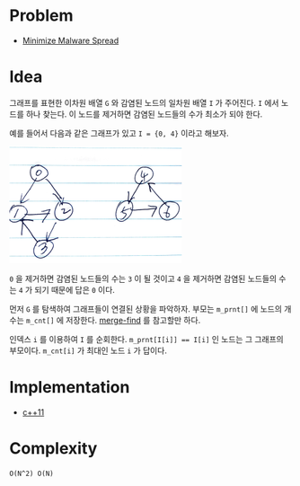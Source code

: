 # Problem

* [Minimize Malware Spread](https://leetcode.com/problems/minimize-malware-spread/)

# Idea

그래프를 표현한 이차원 배열 `G` 와 감염된 노드의 일차원 배열 `I` 가 주어진다.
`I` 에서 노드를 하나 찾는다. 이 노드를 제거하면 감염된 노드들의 수가 최소가 되야 한다.

예를 들어서 다음과 같은 그래프가 있고 `I = {0, 4}` 이라고 해보자.

![](g.png)

`0` 을 제거하면 감염된 노드들의 수는 `3` 이 될 것이고
`4` 을 제거하면 감염된 노드들의 수는 `4` 가 되기 때문에
답은 `0` 이다.

먼저 `G` 를 탐색하여 그래프들이 연결된 상황을 파악하자.
부모는 `m_prnt[]` 에 노드의 개수는 `m_cnt[]` 에 저장한다.
[merge-find](/fundamantals/disjointset/unionfind/README.md) 를 참고할만 하다.

인덱스 `i` 를 이용하여 `I` 를 순회한다. `m_prnt[I[i]] == I[i]` 인 노드는
그 그래프의 부모이다. `m_cnt[i]` 가 최대인 노드 `i` 가 답이다. 

# Implementation

* [c++11](a.cpp)

# Complexity

```
O(N^2) O(N)
```
